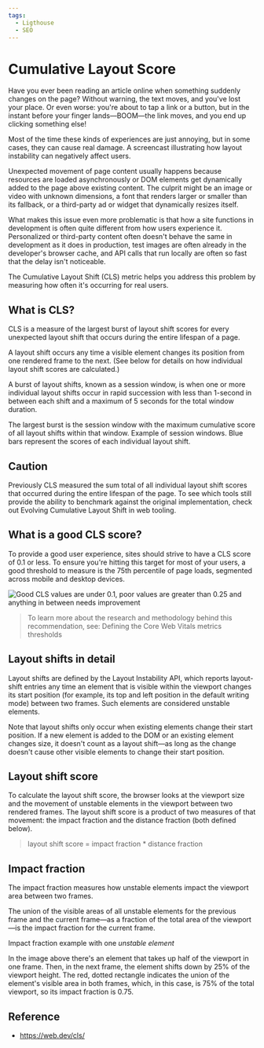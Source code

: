 ```yaml
---
tags:
  - Ligthouse
  - SEO
---
```


# Cumulative Layout Score

Have you ever been reading an article online when something suddenly changes on the page? Without warning, the text moves, and you've lost your place. Or even worse: you're about to tap a link or a button, but in the instant before your finger lands—BOOM—the link moves, and you end up clicking something else!

Most of the time these kinds of experiences are just annoying, but in some cases, they can cause real damage.
A screencast illustrating how layout instability can negatively affect users.

Unexpected movement of page content usually happens because resources are loaded asynchronously or DOM elements get dynamically added to the page above existing content. The culprit might be an image or video with unknown dimensions, a font that renders larger or smaller than its fallback, or a third-party ad or widget that dynamically resizes itself.

What makes this issue even more problematic is that how a site functions in development is often quite different from how users experience it. Personalized or third-party content often doesn't behave the same in development as it does in production, test images are often already in the developer's browser cache, and API calls that run locally are often so fast that the delay isn't noticeable.

The Cumulative Layout Shift (CLS) metric helps you address this problem by measuring how often it's occurring for real users.

## What is CLS?

CLS is a measure of the largest burst of layout shift scores for every unexpected layout shift that occurs during the entire lifespan of a page.

A layout shift occurs any time a visible element changes its position from one rendered frame to the next. (See below for details on how individual layout shift scores are calculated.)

A burst of layout shifts, known as a session window, is when one or more individual layout shifts occur in rapid succession with less than 1-second in between each shift and a maximum of 5 seconds for the total window duration.

The largest burst is the session window with the maximum cumulative score of all layout shifts within that window.
Example of session windows. Blue bars represent the scores of each individual layout shift.

## Caution

Previously CLS measured the sum total of all individual layout shift scores that occurred during the entire lifespan of the page. To see which tools still provide the ability to benchmark against the original implementation, check out Evolving Cumulative Layout Shift in web tooling.

## What is a good CLS score?

To provide a good user experience, sites should strive to have a CLS score of 0.1 or less. To ensure you're hitting this target for most of your users, a good threshold to measure is the 75th percentile of page loads, segmented across mobile and desktop devices.

![Good CLS values are under 0.1, poor values are greater than 0.25 and anything in between needs improvement](https://web-dev.imgix.net/image/tcFciHGuF3MxnTr1y5ue01OGLBn2/9mWVASbWDLzdBUpVcjE1.svg)

> To learn more about the research and methodology behind this recommendation, see: Defining the Core Web Vitals metrics thresholds

## Layout shifts in detail

Layout shifts are defined by the Layout Instability API, which reports layout-shift entries any time an element that is visible within the viewport changes its start position (for example, its top and left position in the default writing mode) between two frames. Such elements are considered unstable elements.

Note that layout shifts only occur when existing elements change their start position. If a new element is added to the DOM or an existing element changes size, it doesn't count as a layout shift—as long as the change doesn't cause other visible elements to change their start position.

## Layout shift score

To calculate the layout shift score, the browser looks at the viewport size and the movement of unstable elements in the viewport between two rendered frames. The layout shift score is a product of two measures of that movement: the impact fraction and the distance fraction (both defined below).

> layout shift score = impact fraction \* distance fraction

## Impact fraction

The impact fraction measures how unstable elements impact the viewport area between two frames.

The union of the visible areas of all unstable elements for the previous frame and the current frame—as a fraction of the total area of the viewport—is the impact fraction for the current frame.

Impact fraction example with one _unstable element_

In the image above there's an element that takes up half of the viewport in one frame. Then, in the next frame, the element shifts down by 25% of the viewport height. The red, dotted rectangle indicates the union of the element's visible area in both frames, which, in this case, is 75% of the total viewport, so its impact fraction is 0.75.

## Reference

- https://web.dev/cls/

